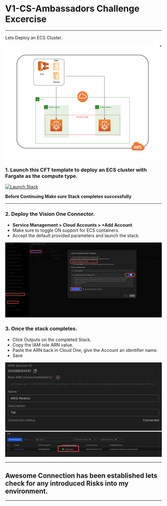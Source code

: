 # V1-CS-Ambassadors Challenge Excercise
---
Lets Deploy an ECS Cluster.

![Diagram](/images/ecs-diag.jpg)

### 1. Launch this CFT template to deploy an ECS cluster with Fargate as the compute type.

[![Launch Stack](https://cdn.rawgit.com/buildkite/cloudformation-launch-stack-button-svg/master/launch-stack.svg)](https://console.aws.amazon.com/cloudformation/home#/stacks/new?stackName=v1es-ecs-fargate&templateURL=https://immersionday-workshops-trendmicro.s3.amazonaws.com/container-security/v1cs-ecs.yaml)

**Before Continuing Make sure Stack completes successfully**

---
### 2. Deploy the Vision One Connector.
- **Service Management > Cloud Accounts > +Add Account**
- Make sure to toggle ON support for ECS containers.
- Accept the default provided parameters and launch the stack.

![connection](/images/v1es-1.jpg)

### 3. Once the stack completes.
- Click Outputs on the completed Stack.
- Copy the IAM role ARN value.
- Paste the ARN back in Cloud One, give the Account an identifier name.
- Save

![connection](/images/v1cs-2.jpg)
![connection](/images/v1cs-3.jpg)

---

## Awesome Connection has been established lets check for any introduced Risks into my environment.

---
